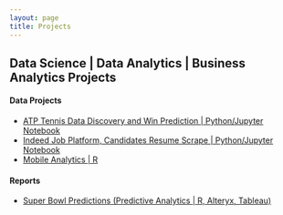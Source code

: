 ```yaml
---
layout: page
title: Projects
---
```


## Data Science | Data Analytics | Business Analytics Projects


#### Data Projects
* [ATP Tennis Data Discovery and Win Prediction | Python/Jupyter Notebook](hansenme747/ATP/ATP_Data_project.ipynb)
* [Indeed Job Platform, Candidates Resume Scrape | Python/Jupyter Notebook](hansenme747/resume_scrape/Indeed_Resume_scraping.ipynb)
* [Mobile Analytics | R](hansenme747/WebMobileUsageAnalytics/hansenme_MobileAnalytics.html)

#### Reports
* [Super Bowl Predictions (Predictive Analytics | R, Alteryx, Tableau)](hansenme747/2019SuperBowlPrediction/SB_predict_final_version.html)

